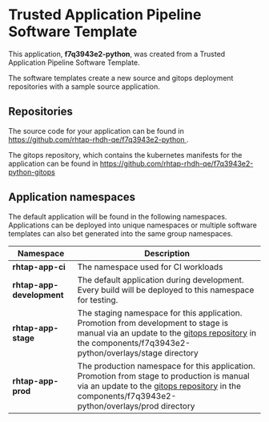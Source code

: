 # Trusted Application Pipeline Software Template

This application, **f7q3943e2-python**, was created from a Trusted Application Pipeline Software Template.

The software templates create a new source and gitops deployment repositories with a sample source application. 

## Repositories

The source code for your application can be found in [https://github.com/rhtap-rhdh-qe/f7q3943e2-python ](https://github.com/rhtap-rhdh-qe/f7q3943e2-python ).
 
The gitops repository, which contains the kubernetes manifests for the application can be found in 
[https://github.com/rhtap-rhdh-qe/f7q3943e2-python-gitops ](https://github.com/rhtap-rhdh-qe/f7q3943e2-python-gitops ) 

## Application namespaces 

The default application will be found in the following namespaces. Applications can be deployed into unique namespaces or multiple software templates can also bet generated into the same group namespaces.  

|  Namespace   |  Description   |  
| -------- | -------- |
| **rhtap-app-ci** | The namespace used for CI workloads |
| **rhtap-app-development** | The default application during development. Every build will be deployed to this namespace for testing. |
| **rhtap-app-stage** | The staging namespace for this application. Promotion from development to stage is manual via an update to the [gitops repository](https://github.com/rhtap-rhdh-qe/f7q3943e2-python-gitops ) in the components/f7q3943e2-python/overlays/stage directory |
| **rhtap-app-prod** | The production namespace for this application. Promotion from stage to production is manual via an update to the [gitops repository](https://github.com/rhtap-rhdh-qe/f7q3943e2-python-gitops ) in the components/f7q3943e2-python/overlays/prod directory |
